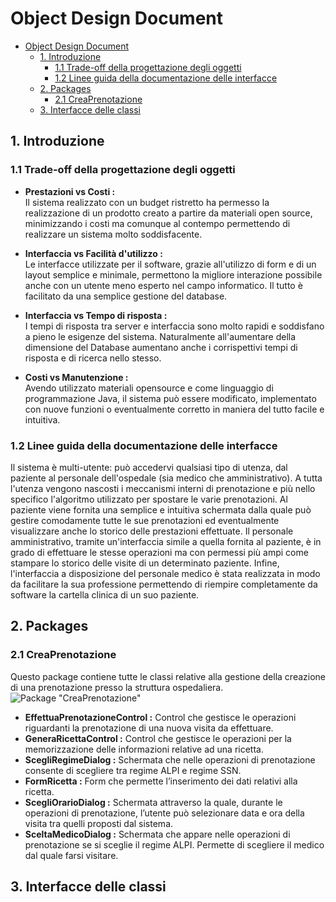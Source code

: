 # Object Design Document

<!-- TOC depthFrom:1 depthTo:6 withLinks:1 updateOnSave:1 orderedList:0 -->

- [Object Design Document](#object-design-document)
	- [1. Introduzione](#1-introduzione)
		- [1.1 Trade-off della progettazione degli oggetti](#11-trade-off-della-progettazione-degli-oggetti)
		- [1.2 Linee guida della documentazione delle interfacce](#12-linee-guida-della-documentazione-delle-interfacce)
	- [2. Packages](#2-packages)
		- [2.1 CreaPrenotazione](#21-creaprenotazione)
	- [3. Interfacce delle classi](#3-interfacce-delle-classi)

<!-- /TOC -->

## 1. Introduzione

### 1.1 Trade-off della progettazione degli oggetti
- __Prestazioni vs Costi :__  
Il sistema realizzato con un budget ristretto ha permesso la realizzazione di un prodotto creato a partire da materiali open source, minimizzando i costi ma comunque al contempo permettendo di realizzare un sistema molto soddisfacente.  
  
- __Interfaccia vs Facilità d'utilizzo :__  
Le interfacce utilizzate per il software, grazie all'utilizzo di form e di un layout semplice e minimale, permettono la migliore interazione possibile anche con un utente meno esperto nel campo informatico. Il tutto è facilitato da una semplice gestione del database.  
  
- __Interfaccia vs Tempo di risposta :__  
I tempi di risposta tra server e interfaccia sono molto rapidi e soddisfano a pieno le esigenze del sistema. Naturalmente all'aumentare della dimensione del Database aumentano anche i corrispettivi tempi di risposta e di ricerca nello stesso.  
  
- __Costi vs Manutenzione :__  
Avendo utilizzato materiali opensource e come linguaggio di programmazione Java, il sistema può essere modificato, implementato con nuove funzioni o eventualmente corretto in maniera del tutto facile e intuitiva.  
  
### 1.2 Linee guida della documentazione delle interfacce  
Il sistema è multi-utente: può accedervi qualsiasi tipo di utenza, dal paziente al personale dell'ospedale (sia medico che amministrativo).
A tutta l'utenza vengono nascosti i meccanismi interni di prenotazione e più nello specifico l'algoritmo utilizzato per spostare le varie prenotazioni.
Al paziente viene fornita una semplice e intuitiva schermata dalla quale può gestire comodamente tutte le sue prenotazioni ed eventualmente visualizzare anche lo storico delle prestazioni effettuate.
Il personale amministrativo, tramite un'interfaccia simile a quella fornita al paziente, è in grado di effettuare le stesse operazioni ma con permessi più ampi come stampare lo storico delle visite di un determinato paziente.
Infine, l'interfaccia a disposizione del personale medico è stata realizzata in modo da facilitare la sua professione permettendo di riempire completamente da software la cartella clinica di un suo paziente.  

## 2. Packages

### 2.1 CreaPrenotazione
Questo package contiene tutte le classi relative alla gestione della creazione di una prenotazione presso la struttura ospedaliera.  
![Package "CreaPrenotazione"](https://andrea-augello.github.io/SviluppoSW/media/Diagrammi/Object%20Design/CreaPrenotazionePackage.png)  
  
- __EffettuaPrenotazioneControl :__ Control che gestisce le operazioni riguardanti la prenotazione di una nuova visita da effettuare.  
- __GeneraRicettaControl :__ Control che gestisce le operazioni per la memorizzazione delle informazioni relative ad una ricetta.  
- __ScegliRegimeDialog :__ Schermata che nelle operazioni di prenotazione consente di scegliere tra regime ALPI e regime SSN.  
- __FormRicetta :__ Form che permette l’inserimento dei dati relativi alla ricetta.  
- __ScegliOrarioDialog :__ Schermata attraverso la quale, durante le operazioni di prenotazione, l’utente può selezionare data e ora della visita tra quelli proposti dal sistema.  
- __SceltaMedicoDialog :__ Schermata che appare nelle operazioni di prenotazione se si sceglie il regime ALPI. Permette di scegliere il medico dal quale farsi visitare.  


## 3. Interfacce delle classi
